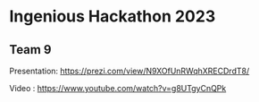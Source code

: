 # Ingenious Hackathon 2023
## Team 9

Presentation: https://prezi.com/view/N9XOfUnRWqhXRECDrdT8/

Video : https://www.youtube.com/watch?v=g8UTgyCnQPk